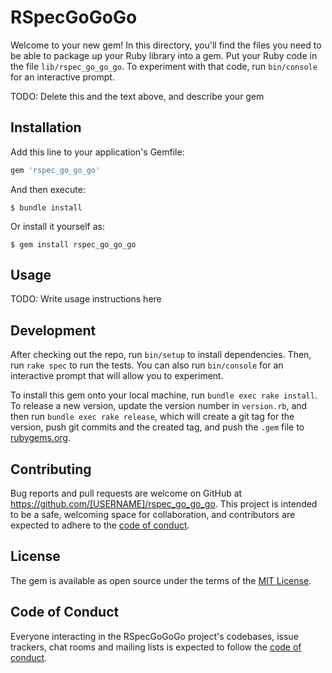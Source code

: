 # RSpecGoGoGo

Welcome to your new gem! In this directory, you'll find the files you need to be able to package up your Ruby library into a gem. Put your Ruby code in the file `lib/rspec_go_go_go`. To experiment with that code, run `bin/console` for an interactive prompt.

TODO: Delete this and the text above, and describe your gem

## Installation

Add this line to your application's Gemfile:

```ruby
gem 'rspec_go_go_go'
```

And then execute:

    $ bundle install

Or install it yourself as:

    $ gem install rspec_go_go_go

## Usage

TODO: Write usage instructions here

## Development

After checking out the repo, run `bin/setup` to install dependencies. Then, run `rake spec` to run the tests. You can also run `bin/console` for an interactive prompt that will allow you to experiment.

To install this gem onto your local machine, run `bundle exec rake install`. To release a new version, update the version number in `version.rb`, and then run `bundle exec rake release`, which will create a git tag for the version, push git commits and the created tag, and push the `.gem` file to [rubygems.org](https://rubygems.org).

## Contributing

Bug reports and pull requests are welcome on GitHub at https://github.com/[USERNAME]/rspec_go_go_go. This project is intended to be a safe, welcoming space for collaboration, and contributors are expected to adhere to the [code of conduct](https://github.com/[USERNAME]/rspec_go_go_go/blob/master/CODE_OF_CONDUCT.md).

## License

The gem is available as open source under the terms of the [MIT License](https://opensource.org/licenses/MIT).

## Code of Conduct

Everyone interacting in the RSpecGoGoGo project's codebases, issue trackers, chat rooms and mailing lists is expected to follow the [code of conduct](https://github.com/[USERNAME]/rspec_go_go_go/blob/master/CODE_OF_CONDUCT.md).
